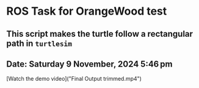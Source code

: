 # ROS Task for OrangeWood test
## This script makes the turtle follow a rectangular path in `turtlesim`

## Date: Saturday 9 November, 2024 5:46 pm

[Watch the demo video]("Final Output trimmed.mp4")

